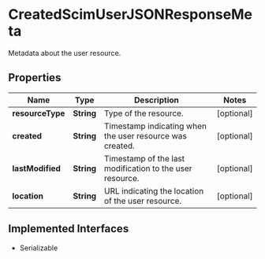 

# CreatedScimUserJSONResponseMeta

Metadata about the user resource.

## Properties

Name | Type | Description | Notes
------------ | ------------- | ------------- | -------------
**resourceType** | **String** | Type of the resource. |  [optional]
**created** | **String** | Timestamp indicating when the user resource was created. |  [optional]
**lastModified** | **String** | Timestamp of the last modification to the user resource. |  [optional]
**location** | **String** | URL indicating the location of the user resource. |  [optional]


## Implemented Interfaces

* Serializable


